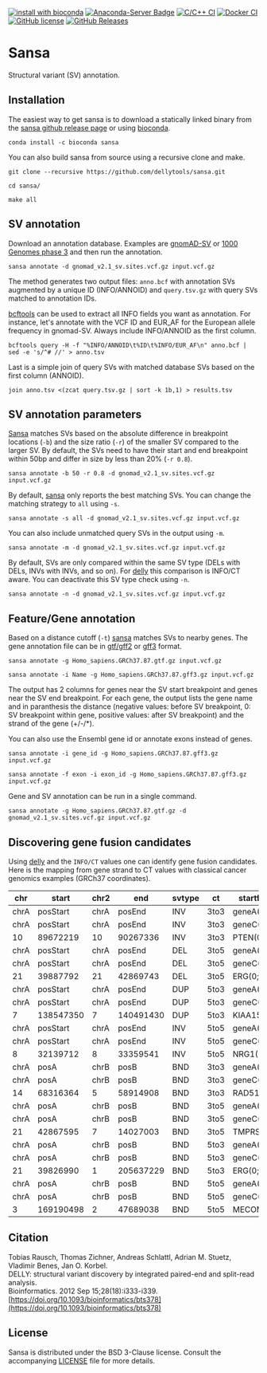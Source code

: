 [![install with bioconda](https://img.shields.io/badge/install%20with-bioconda-brightgreen.svg?style=flat-square)](http://bioconda.github.io/recipes/sansa/README.html)
[![Anaconda-Server Badge](https://anaconda.org/bioconda/sansa/badges/downloads.svg)](https://anaconda.org/bioconda/sansa)
[![C/C++ CI](https://github.com/dellytools/sansa/workflows/C/C++%20CI/badge.svg)](https://github.com/dellytools/sansa/actions)
[![Docker CI](https://github.com/dellytools/sansa/workflows/Docker%20CI/badge.svg)](https://hub.docker.com/r/dellytools/sansa/)
[![GitHub license](https://img.shields.io/badge/License-BSD%203--Clause-blue.svg)](https://github.com/dellytools/sansa/blob/master/LICENSE)
[![GitHub Releases](https://img.shields.io/github/release/dellytools/sansa.svg)](https://github.com/dellytools/sansa/releases)

# Sansa

Structural variant (SV) annotation.

## Installation

The easiest way to get sansa is to download a statically linked binary from the [sansa github release page](https://github.com/dellytools/sansa/releases/) or using [bioconda](https://anaconda.org/bioconda/sansa).

`conda install -c bioconda sansa`

You can also build sansa from source using a recursive clone and make.

`git clone --recursive https://github.com/dellytools/sansa.git`

`cd sansa/`

`make all`

## SV annotation

Download an annotation database. Examples are [gnomAD-SV](https://gnomad.broadinstitute.org/) or [1000 Genomes phase 3](https://www.internationalgenome.org/phase-3-structural-variant-dataset) and then run the annotation.

`sansa annotate -d gnomad_v2.1_sv.sites.vcf.gz input.vcf.gz`

The method generates two output files: `anno.bcf` with annotation SVs augmented by a unique ID (INFO/ANNOID) and `query.tsv.gz` with query SVs matched to annotation IDs.

[bcftools](https://github.com/samtools/bcftools) can be used to extract all INFO fields you want as annotation. For instance, let's annotate with the VCF ID and EUR_AF for the European allele frequency in gnomad-SV. Always include INFO/ANNOID as the first column.

`bcftools query -H -f "%INFO/ANNOID\t%ID\t%INFO/EUR_AF\n" anno.bcf | sed -e 's/^# //' > anno.tsv`

Last is a simple join of query SVs with matched database SVs based on the first column (ANNOID).

`join anno.tsv <(zcat query.tsv.gz | sort -k 1b,1) > results.tsv`

## SV annotation parameters

[Sansa](https://github.com/dellytools/sansa) matches SVs based on the absolute difference in breakpoint locations (`-b`) and the size ratio (`-r`) of the smaller SV compared to the larger SV. By default, the SVs need to have their start and end breakpoint within 50bp and differ in size by less than 20% (`-r 0.8`).

`sansa annotate -b 50 -r 0.8 -d gnomad_v2.1_sv.sites.vcf.gz input.vcf.gz`

By default, [sansa](https://github.com/dellytools/sansa) only reports the best matching SVs. You can change the matching strategy to `all` using `-s`.

`sansa annotate -s all -d gnomad_v2.1_sv.sites.vcf.gz input.vcf.gz`

You can also include unmatched query SVs in the output using `-m`.

`sansa annotate -m -d gnomad_v2.1_sv.sites.vcf.gz input.vcf.gz`

By default, SVs are only compared within the same SV type (DELs with DELs, INVs with INVs, and so on). For [delly](https://github.com/dellytools/delly) this comparison is INFO/CT aware. You can deactivate this SV type check using `-n`.

`sansa annotate -n -d gnomad_v2.1_sv.sites.vcf.gz input.vcf.gz`

## Feature/Gene annotation

Based on a distance cutoff (`-t`) [sansa](https://github.com/dellytools/sansa) matches SVs to nearby genes. The gene annotation file can be in [gtf/gff2](https://en.wikipedia.org/wiki/General_feature_format) or [gff3](https://en.wikipedia.org/wiki/General_feature_format) format.

`sansa annotate -g Homo_sapiens.GRCh37.87.gtf.gz input.vcf.gz`

`sansa annotate -i Name -g Homo_sapiens.GRCh37.87.gff3.gz input.vcf.gz`

The output has 2 columns for genes near the SV start breakpoint and genes near the SV end breakpoint. For each gene, the output lists the gene name and in paranthesis the distance (negative values: before SV breakpoint, 0: SV breakpoint within gene, positive values: after SV breakpoint) and the strand of the gene (+/-/*).

You can also use the Ensembl gene id or annotate exons instead of genes.

`sansa annotate -i gene_id -g Homo_sapiens.GRCh37.87.gff3.gz input.vcf.gz`

`sansa annotate -f exon -i exon_id -g Homo_sapiens.GRCh37.87.gff3.gz input.vcf.gz`

Gene and SV annotation can be run in a single command.

`sansa annotate -g Homo_sapiens.GRCh37.87.gtf.gz -d gnomad_v2.1_sv.sites.vcf.gz input.vcf.gz`

## Discovering gene fusion candidates

Using [delly](https://github.com/dellytools/delly) and the `INFO/CT` values one can identify gene fusion candidates. Here is the mapping from gene strand to CT values with classical cancer genomics examples (GRCh37 coordinates).

| chr  | start     | chr2 | end       | svtype | ct   | startfeature  | endfeature    |
|------|-----------|------|-----------|--------|------|---------------|---------------|
| chrA | posStart  | chrA | posEnd    | INV    | 3to3 | geneA(0;+)    | geneB(0;-)    |
| chrA | posStart  | chrA | posEnd    | INV    | 3to3 | geneC(0;-)    | geneD(0;+)    |
| 10   | 89672219  | 10   | 90267336  | INV    | 3to3 | PTEN(0;+)     | RNLS(0;-)     |
| chrA | posStart  | chrA | posEnd    | DEL    | 3to5 | geneA(0;+)    | geneB(0;+)    |
| chrA | posStart  | chrA | posEnd    | DEL    | 3to5 | geneC(0;-)    | geneD(0;-)    |
| 21   | 39887792  | 21   | 42869743  | DEL    | 3to5 | ERG(0;-)      | TMPRSS2(0;-)  |
| chrA | posStart  | chrA | posEnd    | DUP    | 5to3 | geneA(0;+)    | geneB(0;+)    |
| chrA | posStart  | chrA | posEnd    | DUP    | 5to3 | geneC(0;-)    | geneD(0;-)    |
| 7    | 138547350 | 7    | 140491430 | DUP    | 5to3 | KIAA1549(0;-) | BRAF(0;-)     |
| chrA | posStart  | chrA | posEnd    | INV    | 5to5 | geneA(0;+)    | geneB(0;-)    |
| chrA | posStart  | chrA | posEnd    | INV    | 5to5 | geneC(0;-)    | geneD(0;+)    |
| 8    | 32139712  | 8    | 33359541  | INV    | 5to5 | NRG1(0;+)     | TTI2(0;-)     |
| chrA | posA      | chrB | posB      | BND    | 3to3 | geneA(0;+)    | geneB(0;-)    |
| chrA | posA      | chrB | posB      | BND    | 3to3 | geneC(0;-)    | geneD(0;+)    |
| 14   | 68316364  | 5    | 58914908  | BND    | 3to3 | RAD51B(0;+)   | PDE4D(0;-)    |
| chrA | posA      | chrB | posB      | BND    | 3to5 | geneA(0;+)    | geneB(0;+)    |
| chrA | posA      | chrB | posB      | BND    | 3to5 | geneC(0;-)    | geneD(0;-)    |
| 21   | 42867595  | 7    | 14027003  | BND    | 3to5 | TMPRSS2(0;-)  | ETV1(0;-)     |
| chrA | posA      | chrB | posB      | BND    | 5to3 | geneA(0;+)    | geneB(0;+)    |
| chrA | posA      | chrB | posB      | BND    | 5to3 | geneC(0;-)    | geneD(0;-)    |
| 21   | 39826990  | 1    | 205637229 | BND    | 5to3 | ERG(0;-)      | SLC45A3(0;-)  |
| chrA | posA      | chrB | posB      | BND    | 5to5 | geneA(0;+)    | geneB(0;-)    |
| chrA | posA      | chrB | posB      | BND    | 5to5 | geneC(0;-)    | geneD(0;+)    |
| 3    | 169190498 | 2    | 47689038  | BND    | 5to5 | MECOM(0;-)    | MSH2(0;+)     |

## Citation

Tobias Rausch, Thomas Zichner, Andreas Schlattl, Adrian M. Stuetz, Vladimir Benes, Jan O. Korbel.      
DELLY: structural variant discovery by integrated paired-end and split-read analysis.     
Bioinformatics. 2012 Sep 15;28(18):i333-i339.       
[https://doi.org/10.1093/bioinformatics/bts378](https://doi.org/10.1093/bioinformatics/bts378)

## License

Sansa is distributed under the BSD 3-Clause license. Consult the accompanying [LICENSE](https://github.com/dellytools/sansa/blob/master/LICENSE) file for more details.


